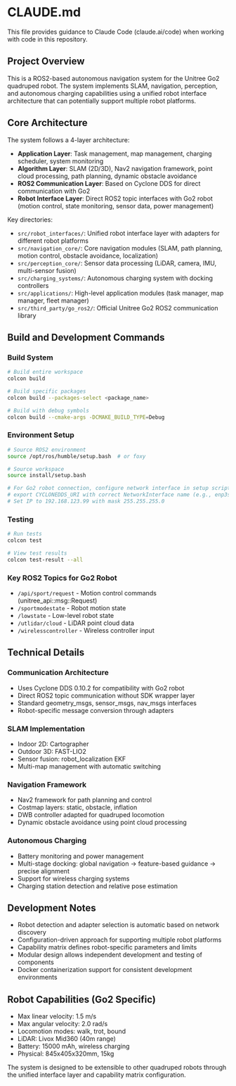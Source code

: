 # CLAUDE.md

This file provides guidance to Claude Code (claude.ai/code) when working with code in this repository.

## Project Overview

This is a ROS2-based autonomous navigation system for the Unitree Go2 quadruped robot. The system implements SLAM, navigation, perception, and autonomous charging capabilities using a unified robot interface architecture that can potentially support multiple robot platforms.

## Core Architecture

The system follows a 4-layer architecture:
- **Application Layer**: Task management, map management, charging scheduler, system monitoring
- **Algorithm Layer**: SLAM (2D/3D), Nav2 navigation framework, point cloud processing, path planning, dynamic obstacle avoidance  
- **ROS2 Communication Layer**: Based on Cyclone DDS for direct communication with Go2
- **Robot Interface Layer**: Direct ROS2 topic interfaces with Go2 robot (motion control, state monitoring, sensor data, power management)

Key directories:
- `src/robot_interfaces/`: Unified robot interface layer with adapters for different robot platforms
- `src/navigation_core/`: Core navigation modules (SLAM, path planning, motion control, obstacle avoidance, localization)  
- `src/perception_core/`: Sensor data processing (LiDAR, camera, IMU, multi-sensor fusion)
- `src/charging_systems/`: Autonomous charging system with docking controllers
- `src/applications/`: High-level application modules (task manager, map manager, fleet manager)
- `src/third_party/go_ros2/`: Official Unitree Go2 ROS2 communication library

## Build and Development Commands

### Build System
```bash
# Build entire workspace
colcon build

# Build specific packages  
colcon build --packages-select <package_name>

# Build with debug symbols
colcon build --cmake-args -DCMAKE_BUILD_TYPE=Debug
```

### Environment Setup
```bash
# Source ROS2 environment
source /opt/ros/humble/setup.bash  # or foxy

# Source workspace
source install/setup.bash

# For Go2 robot connection, configure network interface in setup script:
# export CYCLONEDDS_URI with correct NetworkInterface name (e.g., enp3s0)
# Set IP to 192.168.123.99 with mask 255.255.255.0
```

### Testing
```bash
# Run tests
colcon test

# View test results
colcon test-result --all
```

### Key ROS2 Topics for Go2 Robot
- `/api/sport/request` - Motion control commands (unitree_api::msg::Request)
- `/sportmodestate` - Robot motion state
- `/lowstate` - Low-level robot state  
- `/utlidar/cloud` - LiDAR point cloud data
- `/wirelesscontroller` - Wireless controller input

## Technical Details

### Communication Architecture
- Uses Cyclone DDS 0.10.2 for compatibility with Go2 robot
- Direct ROS2 topic communication without SDK wrapper layer
- Standard geometry_msgs, sensor_msgs, nav_msgs interfaces
- Robot-specific message conversion through adapters

### SLAM Implementation  
- Indoor 2D: Cartographer
- Outdoor 3D: FAST-LIO2  
- Sensor fusion: robot_localization EKF
- Multi-map management with automatic switching

### Navigation Framework
- Nav2 framework for path planning and control
- Costmap layers: static, obstacle, inflation
- DWB controller adapted for quadruped locomotion
- Dynamic obstacle avoidance using point cloud processing

### Autonomous Charging
- Battery monitoring and power management
- Multi-stage docking: global navigation → feature-based guidance → precise alignment
- Support for wireless charging systems
- Charging station detection and relative pose estimation

## Development Notes

- Robot detection and adapter selection is automatic based on network discovery
- Configuration-driven approach for supporting multiple robot platforms
- Capability matrix defines robot-specific parameters and limits
- Modular design allows independent development and testing of components
- Docker containerization support for consistent development environments

## Robot Capabilities (Go2 Specific)

- Max linear velocity: 1.5 m/s  
- Max angular velocity: 2.0 rad/s
- Locomotion modes: walk, trot, bound
- LiDAR: Livox Mid360 (40m range)
- Battery: 15000 mAh, wireless charging
- Physical: 845x405x320mm, 15kg

The system is designed to be extensible to other quadruped robots through the unified interface layer and capability matrix configuration.